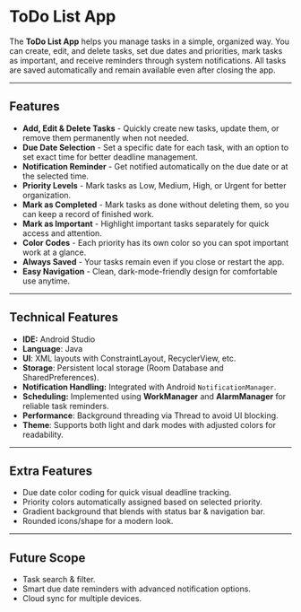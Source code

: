 # ToDo List App

The **ToDo List App** helps you manage tasks in a simple, organized way. You can create, edit, and delete tasks, set due dates and priorities, mark tasks as important, and receive reminders through system notifications. All tasks are saved automatically and remain available even after closing the app.

---

## Features
- **Add, Edit & Delete Tasks** - Quickly create new tasks, update them, or remove them permanently when not needed.  
- **Due Date Selection** - Set a specific date for each task, with an option to set exact time for better deadline management.
- **Notification Reminder** - Get notified automatically on the due date or at the selected time.
- **Priority Levels** - Mark tasks as Low, Medium, High, or Urgent for better organization.
- **Mark as Completed** - Mark tasks as done without deleting them, so you can keep a record of finished work.  
- **Mark as Important** - Highlight important tasks separately for quick access and attention.  
- **Color Codes** - Each priority has its own color so you can spot important work at a glance.  
- **Always Saved** - Your tasks remain even if you close or restart the app.  
- **Easy Navigation** - Clean, dark-mode-friendly design for comfortable use anytime.  

---

## Technical Features
- **IDE:** Android Studio  
- **Language**: Java
- **UI**: XML layouts with ConstraintLayout, RecyclerView, etc.
- **Storage**: Persistent local storage (Room Database and SharedPreferences).
- **Notification Handling:** Integrated with Android `NotificationManager`.
- **Scheduling:** Implemented using **WorkManager** and **AlarmManager** for reliable task reminders.
- **Performance**: Background threading via Thread to avoid UI blocking.
- **Theme**: Supports both light and dark modes with adjusted colors for readability.

---

## Extra Features
- Due date color coding for quick visual deadline tracking.
- Priority colors automatically assigned based on selected priority.  
- Gradient background that blends with status bar & navigation bar.  
- Rounded icons/shape for a modern look. 

---

## Future Scope
- Task search & filter.  
- Smart due date reminders with advanced notification options.  
- Cloud sync for multiple devices.  
